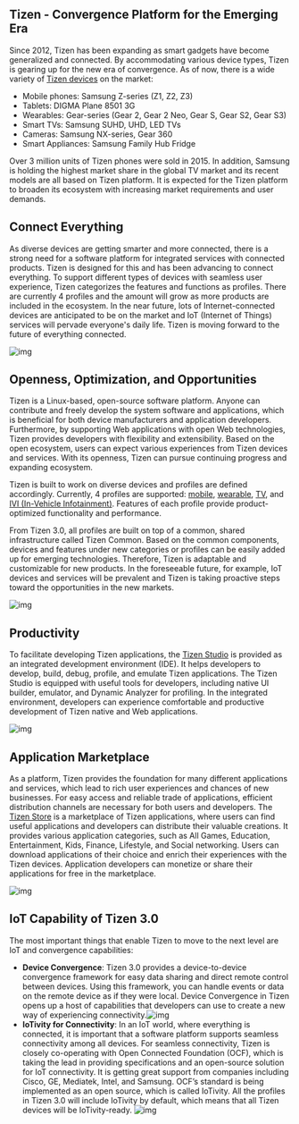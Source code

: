## Tizen - Convergence Platform for the Emerging Era

Since 2012, Tizen has been expanding as smart gadgets have become generalized and connected. By accommodating various device types, Tizen is gearing up for the new era of convergence. As of now, there is a wide variety of [Tizen devices](https://developer.tizen.org/tizen/devices) on the market:

- Mobile phones: Samsung Z-series (Z1, Z2, Z3)
- Tablets: DIGMA Plane 8501 3G
- Wearables: Gear-series (Gear 2, Gear 2 Neo, Gear S, Gear S2, Gear S3)
- Smart TVs: Samsung SUHD, UHD, LED TVs
- Cameras: Samsung NX-series, Gear 360
- Smart Appliances: Samsung Family Hub Fridge

Over 3 million units of Tizen phones were sold in 2015. In addition, Samsung is holding the highest market share in the global TV market and its recent models are all based on Tizen platform. It is expected for the Tizen platform to broaden its ecosystem with increasing market requirements and user demands.

## Connect Everything

As diverse devices are getting smarter and more connected, there is a strong need for a software platform for integrated services with connected products. Tizen is designed for this and has been advancing to connect everything. To support different types of devices with seamless user experience, Tizen categorizes the features and functions as profiles. There are currently 4 profiles and the amount will grow as more products are included in the ecosystem. In the near future, lots of Internet-connected devices are anticipated to be on the market and IoT (Internet of Things) services will pervade everyone's daily life. Tizen is moving forward to the future of everything connected.

![img](https://developer.tizen.org/sites/default/files/images/about_tizen_1.png)

## Openness, Optimization, and Opportunities

Tizen is a Linux-based, open-source software platform. Anyone can contribute and freely develop the system software and applications, which is beneficial for both device manufacturers and application developers. Furthermore, by supporting Web applications with open Web technologies, Tizen provides developers with flexibility and extensibility. Based on the open ecosystem, users can expect various experiences from Tizen devices and services. With its openness, Tizen can pursue continuing progress and expanding ecosystem.

Tizen is built to work on diverse devices and profiles are defined accordingly. Currently, 4 profiles are supported: [mobile](https://developer.tizen.org/tizen/mobile), [wearable](https://developer.tizen.org/tizen/wearable), [TV](https://developer.tizen.org/tizen/tv), and [IVI (In-Vehicle Infotainment)](https://developer.tizen.org/tizen/ivi). Features of each profile provide product-optimized functionality and performance.

From Tizen 3.0, all profiles are built on top of a common, shared infrastructure called Tizen Common. Based on the common components, devices and features under new categories or profiles can be easily added up for emerging technologies. Therefore, Tizen is adaptable and customizable for new products. In the foreseeable future, for example, IoT devices and services will be prevalent and Tizen is taking proactive steps toward the opportunities in the new markets.

![img](https://developer.tizen.org/sites/default/files/images/about_tizen_2.png)

## Productivity

To facilitate developing Tizen applications, the [Tizen Studio](https://developer.tizen.org/development/tizen-studio) is provided as an integrated development environment (IDE). It helps developers to develop, build, debug, profile, and emulate Tizen applications. The Tizen Studio is equipped with useful tools for developers, including native UI builder, emulator, and Dynamic Analyzer for profiling. In the integrated environment, developers can experience comfortable and productive development of Tizen native and Web applications.

![img](https://developer.tizen.org/sites/default/files/images/about_tizen_3.png)

## Application Marketplace

As a platform, Tizen provides the foundation for many different applications and services, which lead to rich user experiences and chances of new businesses. For easy access and reliable trade of applications, efficient distribution channels are necessary for both users and developers. The [Tizen Store](http://www.tizenstore.com/) is a marketplace of Tizen applications, where users can find useful applications and developers can distribute their valuable creations. It provides various application categories, such as All Games, Education, Entertainment, Kids, Finance, Lifestyle, and Social networking. Users can download applications of their choice and enrich their experiences with the Tizen devices. Application developers can monetize or share their applications for free in the marketplace.

![img](https://developer.tizen.org/sites/default/files/images/about_tizen_4.png)

## IoT Capability of Tizen 3.0

The most important things that enable Tizen to move to the next level are IoT and convergence capabilities:

- **Device Convergence**: Tizen 3.0 provides a device-to-device convergence framework for easy data sharing and direct remote control between devices. Using this framework, you can handle events or data on the remote device as if they were local. Device Convergence in Tizen opens up a host of capabilities that developers can use to create a new way of experiencing connectivity.![img](https://developer.tizen.org/sites/default/files/images/about_tizen_5.png)
- **IoTivity for Connectivity**: In an IoT world, where everything is connected, it is important that a software platform supports seamless connectivity among all devices. For seamless connectivity, Tizen is closely co-operating with Open Connected Foundation (OCF), which is taking the lead in providing specifications and an open-source solution for IoT connectivity. It is getting great support from companies including Cisco, GE, Mediatek, Intel, and Samsung. OCF’s standard is being implemented as an open source, which is called IoTivity. All the profiles in Tizen 3.0 will include IoTivity by default, which means that all Tizen devices will be IoTivity-ready.
  ![img](https://developer.tizen.org/sites/default/files/images/about_tizen_6.png)